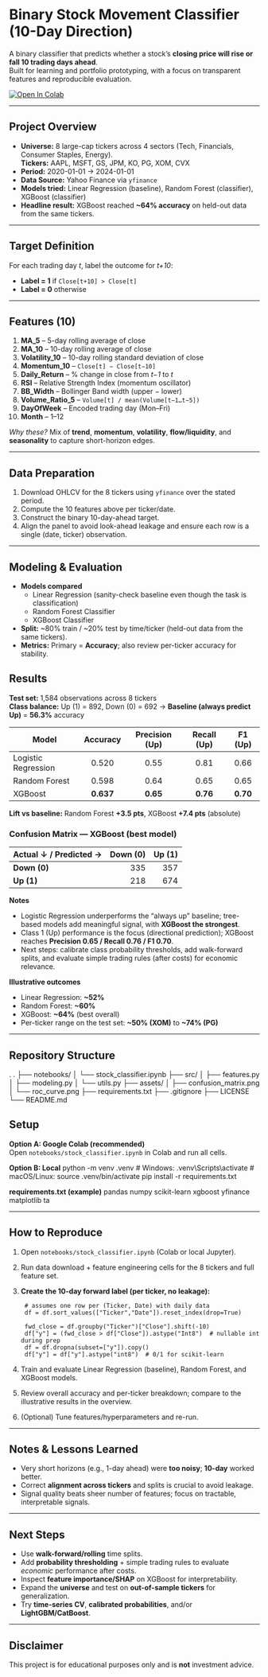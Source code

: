 # Binary Stock Movement Classifier (10-Day Direction)

A binary classifier that predicts whether a stock’s **closing price will rise or fall 10 trading days ahead**.  
Built for learning and portfolio prototyping, with a focus on transparent features and reproducible evaluation.

[![Open In Colab](https://colab.research.google.com/assets/colab-badge.svg)](
https://colab.research.google.com/github/Gavinedelen/stock-classifier/blob/main/notebooks/stock_classifier.ipynb)

---

## Project Overview
- **Universe:** 8 large-cap tickers across 4 sectors (Tech, Financials, Consumer Staples, Energy).  
  **Tickers:** AAPL, MSFT, GS, JPM, KO, PG, XOM, CVX
- **Period:** 2020-01-01 → 2024-01-01
- **Data Source:** Yahoo Finance via `yfinance`
- **Models tried:** Linear Regression (baseline), Random Forest (classifier), XGBoost (classifier)
- **Headline result:** XGBoost reached **~64% accuracy** on held-out data from the same tickers.

---

## Target Definition
For each trading day *t*, label the outcome for *t+10*:
- **Label = 1** if `Close[t+10] > Close[t]`
- **Label = 0** otherwise

---

## Features (10)
1. **MA_5** – 5-day rolling average of close  
2. **MA_10** – 10-day rolling average of close  
3. **Volatility_10** – 10-day rolling standard deviation of close  
4. **Momentum_10** – `Close[t] − Close[t−10]`  
5. **Daily_Return** – % change in close from *t−1* to *t*  
6. **RSI** – Relative Strength Index (momentum oscillator)  
7. **BB_Width** – Bollinger Band width (upper − lower)  
8. **Volume_Ratio_5** – `Volume[t] / mean(Volume[t−1…t−5])`  
9. **DayOfWeek** – Encoded trading day (Mon–Fri)  
10. **Month** – 1–12

*Why these?* Mix of **trend**, **momentum**, **volatility**, **flow/liquidity**, and **seasonality** to capture short-horizon edges.

---

## Data Preparation
1. Download OHLCV for the 8 tickers using `yfinance` over the stated period.  
2. Compute the 10 features above per ticker/date.  
3. Construct the binary 10-day-ahead target.  
4. Align the panel to avoid look-ahead leakage and ensure each row is a single (date, ticker) observation.

---

## Modeling & Evaluation
- **Models compared**
  - Linear Regression (sanity-check baseline even though the task is classification)
  - Random Forest Classifier
  - XGBoost Classifier
- **Split:** ~80% train / ~20% test by time/ticker (held-out data from the same tickers).  
- **Metrics:** Primary = **Accuracy**; also review per-ticker accuracy for stability.

## Results

**Test set:** 1,584 observations across 8 tickers  
**Class balance:** Up (1) = 892, Down (0) = 692 → **Baseline (always predict Up)** = **56.3%** accuracy

| Model               | Accuracy | Precision (Up) | Recall (Up) | F1 (Up) |
|---------------------|:--------:|:--------------:|:-----------:|:-------:|
| Logistic Regression |  0.520   |      0.55      |    0.81     |  0.66   |
| Random Forest       |  0.598   |      0.64      |    0.65     |  0.65   |
| XGBoost             |  **0.637** |    **0.65**    |  **0.76**   | **0.70** |

**Lift vs baseline:** Random Forest **+3.5 pts**, XGBoost **+7.4 pts** (absolute)

### Confusion Matrix — XGBoost (best model)
Actual ↓ / Predicted → | **Down (0)** | **Up (1)**
:--|--:|--:
**Down (0)** | 335 | 357
**Up (1)**   | 218 | 674

**Notes**
- Logistic Regression underperforms the “always up” baseline; tree-based models add meaningful signal, with **XGBoost the strongest**.
- Class 1 (Up) performance is the focus (directional prediction); XGBoost reaches **Precision 0.65 / Recall 0.76 / F1 0.70**.
- Next steps: calibrate class probability thresholds, add walk-forward splits, and evaluate simple trading rules (after costs) for economic relevance.


**Illustrative outcomes**
- Linear Regression: **~52%**  
- Random Forest: **~60%**  
- XGBoost: **~64%** (best overall)  
- Per-ticker range on the test set: **~50% (XOM)** to **~74% (PG)**

---

## Repository Structure

.
.
├── notebooks/
│   └── stock_classifier.ipynb
├── src/
│   ├── features.py
│   ├── modeling.py
│   └── utils.py
├── assets/
│   ├── confusion_matrix.png
│   └── roc_curve.png
├── requirements.txt
├── .gitignore
├── LICENSE
└── README.md



## Setup
**Option A: Google Colab (recommended)**  
Open `notebooks/stock_classifier.ipynb` in Colab and run all cells.

**Option B: Local**
    python -m venv .venv
    # Windows: .venv\Scripts\activate
    # macOS/Linux:
    source .venv/bin/activate
    pip install -r requirements.txt

**requirements.txt (example)**
    pandas
    numpy
    scikit-learn
    xgboost
    yfinance
    matplotlib
    ta

---

## How to Reproduce
1) Open `notebooks/stock_classifier.ipynb` (Colab or local Jupyter).  
2) Run data download + feature engineering cells for the 8 tickers and full feature set.  
3) **Create the 10-day forward label (per ticker, no leakage):**
    
        # assumes one row per (Ticker, Date) with daily data
        df = df.sort_values(["Ticker","Date"]).reset_index(drop=True)

        fwd_close = df.groupby("Ticker")["Close"].shift(-10)
        df["y"] = (fwd_close > df["Close"]).astype("Int8")  # nullable int during prep
        df = df.dropna(subset=["y"]).copy()
        df["y"] = df["y"].astype("int8")  # 0/1 for scikit-learn

4) Train and evaluate Linear Regression (baseline), Random Forest, and XGBoost models.  
5) Review overall accuracy and per-ticker breakdown; compare to the illustrative results in the overview.  
6) (Optional) Tune features/hyperparameters and re-run.

---

## Notes & Lessons Learned
- Very short horizons (e.g., 1-day ahead) were **too noisy**; **10-day** worked better.  
- Correct **alignment across tickers** and splits is crucial to avoid leakage.  
- Signal quality beats sheer number of features; focus on tractable, interpretable signals.

---

## Next Steps
- Use **walk-forward/rolling** time splits.  
- Add **probability thresholding** + simple trading rules to evaluate *economic* performance after costs.  
- Inspect **feature importance/SHAP** on XGBoost for interpretability.  
- Expand the **universe** and test on **out-of-sample tickers** for generalization.  
- Try **time-series CV**, **calibrated probabilities**, and/or **LightGBM/CatBoost**.

---

## Disclaimer
This project is for educational purposes only and is **not** investment advice.

